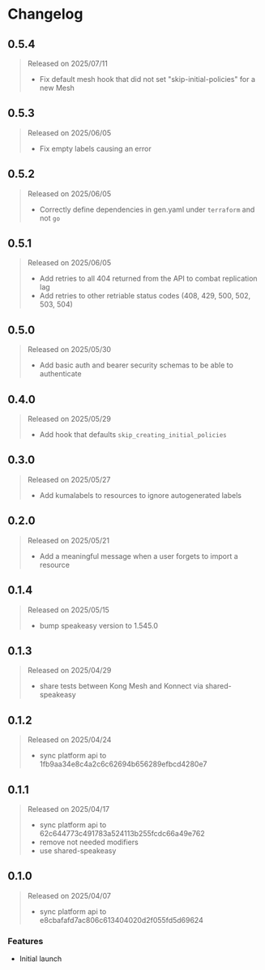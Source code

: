 # Changelog

## 0.5.4
> Released on 2025/07/11
>
> - Fix default mesh hook that did not set "skip-initial-policies" for a new Mesh

## 0.5.3
> Released on 2025/06/05
>
> - Fix empty labels causing an error

## 0.5.2
> Released on 2025/06/05
>
> - Correctly define dependencies in gen.yaml under `terraform` and not `go`

## 0.5.1
> Released on 2025/06/05
>
> - Add retries to all 404 returned from the API to combat replication lag
> - Add retries to other retriable status codes (408, 429, 500, 502, 503, 504)

## 0.5.0
> Released on 2025/05/30
>
> - Add basic auth and bearer security schemas to be able to authenticate

## 0.4.0
> Released on 2025/05/29
>
> - Add hook that defaults `skip_creating_initial_policies`

## 0.3.0
> Released on 2025/05/27
>
> - Add kumalabels to resources to ignore autogenerated labels

## 0.2.0
> Released on 2025/05/21
>
> - Add a meaningful message when a user forgets to import a resource

## 0.1.4
> Released on 2025/05/15
> 
> - bump speakeasy version to 1.545.0

## 0.1.3
> Released on 2025/04/29
> 
> - share tests between Kong Mesh and Konnect via shared-speakeasy

## 0.1.2
> Released on 2025/04/24
>
> - sync platform api to 1fb9aa34e8c4a2c6c62694b656289efbcd4280e7

## 0.1.1
> Released on 2025/04/17
>
> - sync platform api to 62c644773c491783a524113b255fcdc66a49e762
> - remove not needed modifiers
> - use shared-speakeasy

## 0.1.0
> Released on 2025/04/07
>
> - sync platform api to e8cbafafd7ac806c613404020d2f055fd5d69624

### Features

* Initial launch
